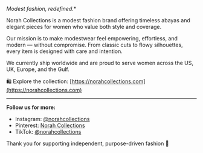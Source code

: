 *Modest fashion, redefined.**

Norah Collections is a modest fashion brand offering timeless abayas and elegant pieces for women who value both style and coverage.

Our mission is to make modestwear feel empowering, effortless, and modern — without compromise. From classic cuts to flowy silhouettes, every item is designed with care and intention.

We currently ship worldwide and are proud to serve women across the US, UK, Europe, and the Gulf.

🛍️ Explore the collection: [https://norahcollections.com](https://norahcollections.com)

---

**Follow us for more:**

- Instagram: [@norahcollections](https://www.instagram.com/norah.collections)
- Pinterest: [Norah Collections](https://www.pinterest.com/norahcollections)
- TikTok: [@norahcollections](https://www.tiktok.com/@norah.collections)

Thank you for supporting independent, purpose-driven fashion 💫
